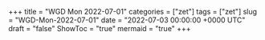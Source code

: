 +++
title = "WGD Mon 2022-07-01"
categories = ["zet"]
tags = ["zet"]
slug = "WGD-Mon-2022-07-01"
date = "2022-07-03 00:00:00 +0000 UTC"
draft = "false"
ShowToc = "true"
mermaid = "true"
+++

